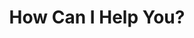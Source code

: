 ---
title : "How Can I Help You?"
bg_image : "images/backgrounds/need-service.jpg"

# button
button:
  enable : true
  label : "TELL ME MORE!"
  link : "#contact"


# custom style
custom_class: "" 
custom_attributes: "" 
custom_css: ""
---
